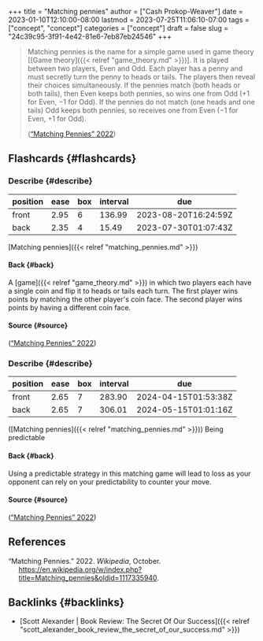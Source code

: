 +++
title = "Matching pennies"
author = ["Cash Prokop-Weaver"]
date = 2023-01-10T12:10:00-08:00
lastmod = 2023-07-25T11:06:10-07:00
tags = ["concept", "concept"]
categories = ["concept"]
draft = false
slug = "24c39c95-3f91-4e42-81e6-7eb87eb24546"
+++

> Matching pennies is the name for a simple game used in game theory [[Game theory]({{< relref "game_theory.md" >}})]. It is played between two players, Even and Odd. Each player has a penny and must secretly turn the penny to heads or tails. The players then reveal their choices simultaneously. If the pennies match (both heads or both tails), then Even keeps both pennies, so wins one from Odd (+1 for Even, −1 for Odd). If the pennies do not match (one heads and one tails) Odd keeps both pennies, so receives one from Even (−1 for Even, +1 for Odd).
>
> (<a href="#citeproc_bib_item_1">“Matching Pennies” 2022</a>)


## Flashcards {#flashcards}


### Describe {#describe}

| position | ease | box | interval | due                  |
|----------|------|-----|----------|----------------------|
| front    | 2.95 | 6   | 136.99   | 2023-08-20T16:24:59Z |
| back     | 2.35 | 4   | 15.49    | 2023-07-30T01:07:43Z |

[Matching pennies]({{< relref "matching_pennies.md" >}})


#### Back {#back}

A [game]({{< relref "game_theory.md" >}}) in which two players each have a single coin and flip it to heads or tails each turn. The first player wins points by matching the other player's coin face. The second player wins points by having a different coin face.


#### Source {#source}

(<a href="#citeproc_bib_item_1">“Matching Pennies” 2022</a>)


### Describe {#describe}

| position | ease | box | interval | due                  |
|----------|------|-----|----------|----------------------|
| front    | 2.65 | 7   | 283.90   | 2024-04-15T01:53:38Z |
| back     | 2.65 | 7   | 306.01   | 2024-05-15T01:01:16Z |

([Matching pennies]({{< relref "matching_pennies.md" >}})) Being predictable


#### Back {#back}

Using a predictable strategy in this matching game will lead to loss as your opponent can rely on your predictability to counter your move.


#### Source {#source}

(<a href="#citeproc_bib_item_1">“Matching Pennies” 2022</a>)

## References

<style>.csl-entry{text-indent: -1.5em; margin-left: 1.5em;}</style><div class="csl-bib-body">
  <div class="csl-entry"><a id="citeproc_bib_item_1"></a>“Matching Pennies.” 2022. <i>Wikipedia</i>, October. <a href="https://en.wikipedia.org/w/index.php?title=Matching_pennies&oldid=1117335940">https://en.wikipedia.org/w/index.php?title=Matching_pennies&#38;oldid=1117335940</a>.</div>
</div>


## Backlinks {#backlinks}

-   [Scott Alexander | Book Review: The Secret Of Our Success]({{< relref "scott_alexander_book_review_the_secret_of_our_success.md" >}})
